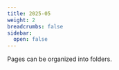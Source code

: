 ```yaml
---
title: 2025-05
weight: 2
breadcrumbs: false
sidebar:
  open: false
---
```


Pages can be organized into folders.
